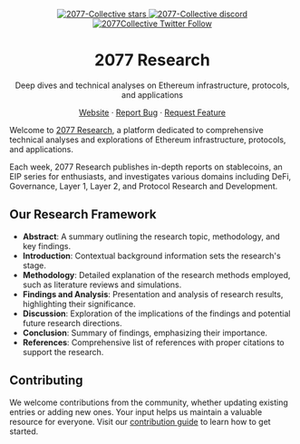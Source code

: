 <div align="center">
<p>
<a href="https://github.com/2077-Collective/research.2077.xyz/stargazers" target="blank">
<img src="https://img.shields.io/github/stars/2077-Collective/2077.xyz?style=flat-square" alt="2077-Collective stars"/>
</a>
<a href="https://discord.gg/2077collective" target="blank">
<img src="https://img.shields.io/badge/chat-on%20discord-7289da.svg?style=flat-square&color=9a1aff&logo=discord&logoColor=FFFFFF&sanitize=true" alt="2077-Collective discord"/>
</a>
<a href="https://x.com/2077Collective" target="blank">
<img src="https://img.shields.io/twitter/follow/2077Collective?style=social" alt="2077Collective Twitter Follow"/>
</a>
</p>
<h1>2077 Research</h1>
<p>Deep dives and technical analyses on Ethereum infrastructure, protocols, and applications</p>
</div>


<p align="center">
    <a href="https://research.2077.xyz/">Website</a>
    ·
    <a href="https://github.com/2077-Collective/research.2077.xyz/issues/new/choose">Report Bug</a>
    ·
    <a href="https://github.com/2077-Collective/research.2077.xyz/issues/new/choose">Request Feature</a>
</p>

Welcome to [2077 Research](https://research.2077.xyz/), a platform dedicated to comprehensive technical analyses and explorations of Ethereum infrastructure, protocols, and applications.

Each week, 2077 Research publishes in-depth reports on stablecoins, an EIP series for enthusiasts, and investigates various domains including DeFi, Governance, Layer 1, Layer 2, and Protocol Research and Development.

## Our Research Framework

  - **Abstract**: A summary outlining the research topic, methodology, and key findings.
  - **Introduction**: Contextual background information sets the research's stage.
  - **Methodology**: Detailed explanation of the research methods employed, such as literature reviews and simulations.
  - **Findings and Analysis**: Presentation and analysis of research results, highlighting their significance.
  - **Discussion**: Exploration of the implications of the findings and potential future research directions.
  - **Conclusion**: Summary of findings, emphasizing their importance.
  - **References**: Comprehensive list of references with proper citations to support the research.

## Contributing

We welcome contributions from the community, whether updating existing entries or adding new ones. Your input helps us maintain a valuable resource for everyone. Visit our [contribution guide](./CONTRIBUTING.md) to learn how to get started.

